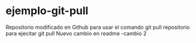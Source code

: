 # ejemplo-git-pull
Repositorio modificado en Github para usar el comando git pull
repositorio para ejecitar git pull
Nuevo cambio en readme -cambio 2
